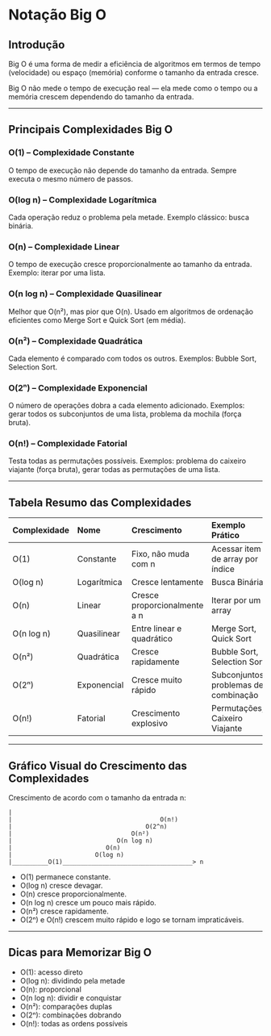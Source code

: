 # Notação Big O

## Introdução
Big O é uma forma de medir a eficiência de algoritmos em termos de tempo (velocidade) ou espaço (memória) conforme o tamanho da entrada cresce.

Big O não mede o tempo de execução real — ela mede como o tempo ou a memória crescem dependendo do tamanho da entrada.

---

## Principais Complexidades Big O

### O(1) – Complexidade Constante
O tempo de execução não depende do tamanho da entrada. Sempre executa o mesmo número de passos.

### O(log n) – Complexidade Logarítmica
Cada operação reduz o problema pela metade. Exemplo clássico: busca binária.

### O(n) – Complexidade Linear
O tempo de execução cresce proporcionalmente ao tamanho da entrada. Exemplo: iterar por uma lista.

### O(n log n) – Complexidade Quasilinear
Melhor que O(n²), mas pior que O(n). Usado em algoritmos de ordenação eficientes como Merge Sort e Quick Sort (em média).

### O(n²) – Complexidade Quadrática
Cada elemento é comparado com todos os outros. Exemplos: Bubble Sort, Selection Sort.

### O(2ⁿ) – Complexidade Exponencial
O número de operações dobra a cada elemento adicionado. Exemplos: gerar todos os subconjuntos de uma lista, problema da mochila (força bruta).

### O(n!) – Complexidade Fatorial
Testa todas as permutações possíveis. Exemplos: problema do caixeiro viajante (força bruta), gerar todas as permutações de uma lista.

---

## Tabela Resumo das Complexidades

| Complexidade | Nome           | Crescimento                        | Exemplo Prático                   |
|:-------------|:---------------|:-----------------------------------|:----------------------------------|
| O(1)         | Constante      | Fixo, não muda com n               | Acessar item de array por índice  |
| O(log n)     | Logarítmica    | Cresce lentamente                  | Busca Binária                     |
| O(n)         | Linear         | Cresce proporcionalmente a n       | Iterar por um array               |
| O(n log n)   | Quasilinear    | Entre linear e quadrático          | Merge Sort, Quick Sort            |
| O(n²)        | Quadrática     | Cresce rapidamente                 | Bubble Sort, Selection Sort       |
| O(2ⁿ)        | Exponencial    | Cresce muito rápido                | Subconjuntos, problemas de combinação |
| O(n!)        | Fatorial       | Crescimento explosivo              | Permutações, Caixeiro Viajante    |

---

## Gráfico Visual do Crescimento das Complexidades

Crescimento de acordo com o tamanho da entrada n:

```
|
|                                         O(n!)
|                                     O(2^n)
|                                 O(n²)
|                             O(n log n)
|                          O(n)
|                       O(log n)
|__________O(1)____________________________________> n
```

- O(1) permanece constante.
- O(log n) cresce devagar.
- O(n) cresce proporcionalmente.
- O(n log n) cresce um pouco mais rápido.
- O(n²) cresce rapidamente.
- O(2ⁿ) e O(n!) crescem muito rápido e logo se tornam impraticáveis.

---

## Dicas para Memorizar Big O

- O(1): acesso direto
- O(log n): dividindo pela metade
- O(n): proporcional
- O(n log n): dividir e conquistar
- O(n²): comparações duplas
- O(2ⁿ): combinações dobrando
- O(n!): todas as ordens possíveis 